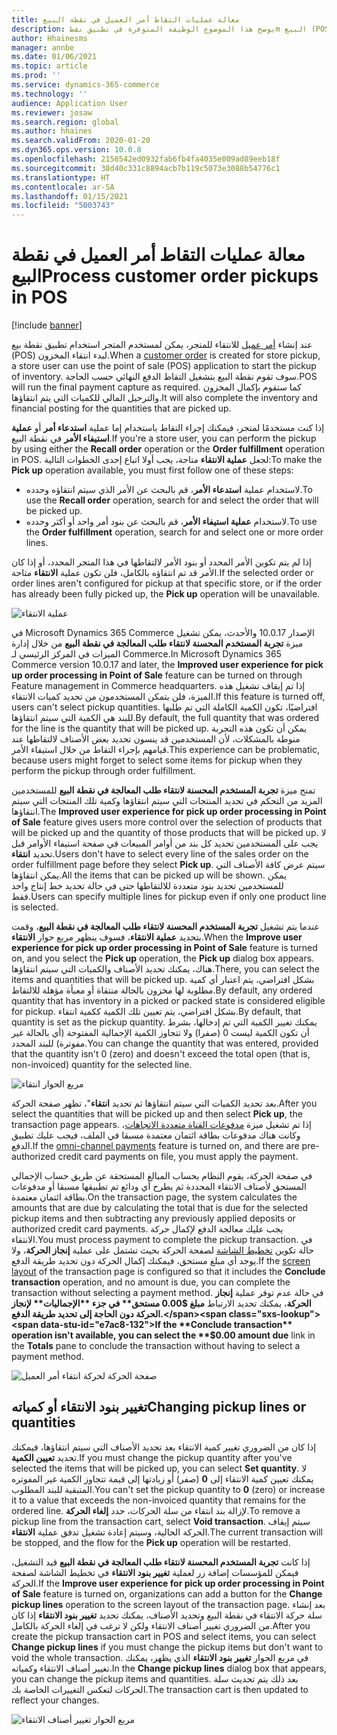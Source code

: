 ```yaml
---
title: معالة عمليات التقاط أمر العميل في نقطة البيع
description: يوضح هذا الموضوع الوظيفة المتوفرة في تطبيق نقطm البيع (POS) لمعالج عمليات انتقاء أمر العميل.
author: Hhainesms
manager: annbe
ms.date: 01/06/2021
ms.topic: article
ms.prod: ''
ms.service: dynamics-365-commerce
ms.technology: ''
audience: Application User
ms.reviewer: josaw
ms.search.region: global
ms.author: hhaines
ms.search.validFrom: 2020-01-20
ms.dyn365.ops.version: 10.0.8
ms.openlocfilehash: 2156542ed0932fab6fb4fa4035e009ad89eeb18f
ms.sourcegitcommit: 38d40c331c8894acb7b119c5073e3088b54776c1
ms.translationtype: HT
ms.contentlocale: ar-SA
ms.lasthandoff: 01/15/2021
ms.locfileid: "5003743"
---
```

# <a name="process-customer-order-pickups-in-pos"></a><span data-ttu-id="e7ac8-103">معالة عمليات التقاط أمر العميل في نقطة البيع</span><span class="sxs-lookup"><span data-stu-id="e7ac8-103">Process customer order pickups in POS</span></span>

[!include [banner](includes/banner.md)]

<span data-ttu-id="e7ac8-104">عند إنشاء [أمر عميل](customer-orders-overview.md) للانتقاء للمتجر، يمكن لمستخدم المتجر استخدام تطبيق نقطة بيع (POS) لبدء انتقاء المخزون.</span><span class="sxs-lookup"><span data-stu-id="e7ac8-104">When a [customer order](customer-orders-overview.md) is created for store pickup, a store user can use the point of sale (POS) application to start the pickup of inventory.</span></span> <span data-ttu-id="e7ac8-105">سوف تقوم نقطة البيع بتشغيل التقاط الدفع النهائي حسب الحاجة.</span><span class="sxs-lookup"><span data-stu-id="e7ac8-105">POS will run the final payment capture as required.</span></span> <span data-ttu-id="e7ac8-106">كما ستقوم بإكمال المخزون والترحيل المالي للكميات التي يتم انتقاؤها.</span><span class="sxs-lookup"><span data-stu-id="e7ac8-106">It will also complete the inventory and financial posting for the quantities that are picked up.</span></span>

<span data-ttu-id="e7ac8-107">إذا كنت مستخدمًا لمتجر، فيمكنك إجراء التقاط باستخدام إما عملية **استدعاء أمر** أو **عملية استيفاء الأمر** في نقطة البيع.</span><span class="sxs-lookup"><span data-stu-id="e7ac8-107">If you're a store user, you can perform the pickup by using either the **Recall order** operation or the **Order fulfillment** operation in POS.</span></span> <span data-ttu-id="e7ac8-108">لجعل **عملية الانتقاء** متاحة، يجب أولا اتباع إحدى الخطوات التالية:</span><span class="sxs-lookup"><span data-stu-id="e7ac8-108">To make the **Pick up** operation available, you must first follow one of these steps:</span></span>

- <span data-ttu-id="e7ac8-109">لاستخدام عملية **استدعاء الأمر**، قم بالبحث عن الأمر الذي سيتم انتقاؤه وحدده.</span><span class="sxs-lookup"><span data-stu-id="e7ac8-109">To use the **Recall order** operation, search for and select the order that will be picked up.</span></span>
- <span data-ttu-id="e7ac8-110">لاستخدام **عملية استيفاء الأمر**، قم بالبحث عن بنود أمر واحد أو أكثر وحدده.</span><span class="sxs-lookup"><span data-stu-id="e7ac8-110">To use the **Order fulfillment** operation, search for and select one or more order lines.</span></span>

<span data-ttu-id="e7ac8-111">إذا لم يتم تكوين الأمر المحدد أو بنود الأمر لالتقاطها في هذا المتجر المحدد، أو إذا كان الأمر قد تم انتقاؤه بالكامل، فلن تكون عملية **الانتقاء** متاحة.</span><span class="sxs-lookup"><span data-stu-id="e7ac8-111">If the selected order or order lines aren't configured for pickup at that specific store, or if the order has already been fully picked up, the **Pick up** operation will be unavailable.</span></span>

![عملية الانتقاء](media/pickupoperation.png)

<span data-ttu-id="e7ac8-113">في Microsoft Dynamics 365 Commerce الإصدار 10.0.17 والأحدث، يمكن تشغيل ميزة **تجربة المستخدم المحسنة لانتقاء طلب المعالجة في نقطة البيع** من خلال إدارة الميزات في المركز الرئيسي لـ Commerce.</span><span class="sxs-lookup"><span data-stu-id="e7ac8-113">In Microsoft Dynamics 365 Commerce version 10.0.17 and later, the **Improved user experience for pick up order processing in Point of Sale** feature can be turned on through Feature management in Commerce headquarters.</span></span> <span data-ttu-id="e7ac8-114">إذا تم إيقاف تشغيل هذه الميزة، فلن يتمكن المستخدمون من تحديد كميات الانتقاء.</span><span class="sxs-lookup"><span data-stu-id="e7ac8-114">If this feature is turned off, users can't select pickup quantities.</span></span> <span data-ttu-id="e7ac8-115">افتراضيًا، تكون الكمية الكاملة التي تم طلبها للبند هي الكمية التي سيتم انتقاؤها.</span><span class="sxs-lookup"><span data-stu-id="e7ac8-115">By default, the full quantity that was ordered for the line is the quantity that will be picked up.</span></span> <span data-ttu-id="e7ac8-116">يمكن أن تكون هذه التجربة منوطة بالمشكلات، لأن المستخدمين قد ينسون تحديد بعض الأصناف لالتقاطها عند قيامهم بإجراء التقاط من خلال استيفاء الأمر.</span><span class="sxs-lookup"><span data-stu-id="e7ac8-116">This experience can be problematic, because users might forget to select some items for pickup when they perform the pickup through order fulfillment.</span></span>

<span data-ttu-id="e7ac8-117">تمنح ميزة **تجربة المستخدم المحسنة لانتقاء طلب المعالجة في نقطة البيع** للمستخدمين المزيد من التحكم في تحديد المنتجات التي سيتم انتقاؤها وكمية تلك المنتجات التي سيتم انتقاؤها.</span><span class="sxs-lookup"><span data-stu-id="e7ac8-117">The **Improved user experience for pick up order processing in Point of Sale** feature gives users more control over the selection of products that will be picked up and the quantity of those products that will be picked up.</span></span> <span data-ttu-id="e7ac8-118">لا يجب على المستخدمين تحديد كل بند من أوامر المبيعات في صفحة استيفاء الأوامر قبل تحديد **انتقاء**.</span><span class="sxs-lookup"><span data-stu-id="e7ac8-118">Users don't have to select every line of the sales order on the order fulfillment page before they select **Pick up**.</span></span> <span data-ttu-id="e7ac8-119">سيتم عرض كافة الأصناف التي يمكن انتقاؤها.</span><span class="sxs-lookup"><span data-stu-id="e7ac8-119">All the items that can be picked up will be shown.</span></span> <span data-ttu-id="e7ac8-120">يمكن للمستخدمين تحديد بنود متعددة للالتقاطها حتى في حالة تحديد خط إنتاج واحد فقط.</span><span class="sxs-lookup"><span data-stu-id="e7ac8-120">Users can specify multiple lines for pickup even if only one product line is selected.</span></span>

<span data-ttu-id="e7ac8-121">عندما يتم تشغيل **تجربة المستخدم المحسنة لانتقاء طلب المعالجة في نقطة البيع**، وقمت بتحديد **عملية الانتقاء**، فسوف ينظهر مربع حوار **الانتقاء**.</span><span class="sxs-lookup"><span data-stu-id="e7ac8-121">When the **Improve user experience for pick up order processing in Point of Sale** feature is turned on, and you select the **Pick up** operation, the **Pick up** dialog box appears.</span></span> <span data-ttu-id="e7ac8-122">هناك، يمكنك تحديد الأصناف والكميات التي سيتم انتقاؤها.</span><span class="sxs-lookup"><span data-stu-id="e7ac8-122">There, you can select the items and quantities that will be picked up.</span></span> <span data-ttu-id="e7ac8-123">بشكل افتراضي، يتم اعتبار أي كمية مطلوبة لها مخزون بالحالة منتقاة أو معبأة مؤهلة للالتقاط.</span><span class="sxs-lookup"><span data-stu-id="e7ac8-123">By default, any ordered quantity that has inventory in a picked or packed state is considered eligible for pickup.</span></span> <span data-ttu-id="e7ac8-124">بشكل افتراضي، يتم تعيين تلك الكمية ككمية انتقاء.</span><span class="sxs-lookup"><span data-stu-id="e7ac8-124">By default, that quantity is set as the pickup quantity.</span></span> <span data-ttu-id="e7ac8-125">يمكنك تغيير الكمية التي تم إدخالها، بشرط أن تكون الكمية ليست 0 (صفرا) ولا تتجاوز الكمية الإجمالية المفتوحة (أي بالحالة غير مفوترة) للبند المحدد.</span><span class="sxs-lookup"><span data-stu-id="e7ac8-125">You can change the quantity that was entered, provided that the quantity isn't 0 (zero) and doesn't exceed the total open (that is, non-invoiced) quantity for the selected line.</span></span>

![مربع الحوار انتقاء](media/pickupselect.png)

<span data-ttu-id="e7ac8-127">بعد تحديد الكميات التي سيتم انتقاؤها ثم تحديد **انتقاء**"، تظهر صفحة الحركة.</span><span class="sxs-lookup"><span data-stu-id="e7ac8-127">After you select the quantities that will be picked up and then select **Pick up**, the transaction page appears.</span></span> <span data-ttu-id="e7ac8-128">إذا تم تشغيل ميزة [مدفوعات القناة متعددة الاتجاهات](omni-channel-payments.md)، وكانت هناك مدفوعات بطاقة ائتمان معتمدة مسبقا في الملف، فيجب عليك تطبيق الدفع.</span><span class="sxs-lookup"><span data-stu-id="e7ac8-128">If the [omni-channel payments](omni-channel-payments.md) feature is turned on, and there are pre-authorized credit card payments on file, you must apply the payment.</span></span>

<span data-ttu-id="e7ac8-129">في صفحة الحركة، يقوم النظام بحساب المبالغ المستحقة عن طريق حساب الإجمالي المستحق لأصناف الانتقاء المحددة ثم يطرح أي ودائع تم تطبيقها مسبقا أو مدفوعات بطاقة ائتمان معتمدة.</span><span class="sxs-lookup"><span data-stu-id="e7ac8-129">On the transaction page, the system calculates the amounts that are due by calculating the total that is due for the selected pickup items and then subtracting any previously applied deposits or authorized credit card payments.</span></span> <span data-ttu-id="e7ac8-130">يجب عليك معالجة الدفع لإكمال حركة الانتقاء.</span><span class="sxs-lookup"><span data-stu-id="e7ac8-130">You must process payment to complete the pickup transaction.</span></span> <span data-ttu-id="e7ac8-131">في حالة تكوين [تخطيط الشاشة](pos-screen-layouts.md) لصفحة الحركة بحيث تشتمل على عملية **إنجاز الحركة**، ولا يوجد أي مبلغ مستحق، فيمكنك إكمال الحركة دون تحديد طريقة الدفع.</span><span class="sxs-lookup"><span data-stu-id="e7ac8-131">If the [screen layout](pos-screen-layouts.md) of the transaction page is configured so that it includes the **Conclude transaction** operation, and no amount is due, you can complete the transaction without selecting a payment method.</span></span> <span data-ttu-id="e7ac8-132">في حالة عدم توفر عملية **إنجاز الحركة**، يمكنك تحديد الارتباط **مبلغ $0.00 مستحق** في جزء **الإجماليات** لإنجاز الحركة دون الحاجة إلى تحديد طريقة الدفع.</span><span class="sxs-lookup"><span data-stu-id="e7ac8-132">If the **Conclude transaction** operation isn't available, you can select the **$0.00 amount due** link in the **Totals** pane to conclude the transaction without having to select a payment method.</span></span>

![صفحة الحركة لحركة انتقاء أمر العميل](media/pickupcart.png)

## <a name="changing-pickup-lines-or-quantities"></a><span data-ttu-id="e7ac8-134">تغيير بنود الانتقاء أو كمياته</span><span class="sxs-lookup"><span data-stu-id="e7ac8-134">Changing pickup lines or quantities</span></span>

<span data-ttu-id="e7ac8-135">إذا كان من الضروري تغيير كمية الانتقاء بعد تحديد الأصناف التي سيتم انتقاؤها، فيمكنك تحديد **تعيين الكمية**.</span><span class="sxs-lookup"><span data-stu-id="e7ac8-135">If you must change the pickup quantity after you've selected the items that will be picked up, you can select **Set quantity**.</span></span> <span data-ttu-id="e7ac8-136">لا يمكنك تعيين كمية الانتقاء إلى **0** (صفر) أو زيادتها إلى قيمة تتجاوز الكمية غير المفوتره المتبقية للبند المطلوب.</span><span class="sxs-lookup"><span data-stu-id="e7ac8-136">You can't set the pickup quantity to **0** (zero) or increase it to a value that exceeds the non-invoiced quantity that remains for the ordered line.</span></span> <span data-ttu-id="e7ac8-137">لإزالة بند انتقاء من سلة الحركات، حدد **إلغاء الحركة**.</span><span class="sxs-lookup"><span data-stu-id="e7ac8-137">To remove a pickup line from the transaction cart, select **Void transaction**.</span></span> <span data-ttu-id="e7ac8-138">سيتم إيقاف الحركة الحالية، وسيتم إعادة تشغيل تدفق عملية **الانتقاء**.</span><span class="sxs-lookup"><span data-stu-id="e7ac8-138">The current transaction will be stopped, and the flow for the **Pick up** operation will be restarted.</span></span>

<span data-ttu-id="e7ac8-139">إذا كانت **تجربة المستخدم المحسنة لانتقاء طلب المعالجة في نقطة البيع** قيد التشغيل، فيمكن للمؤسسات إضافة زر لعملية **تغيير بنود الانتقاء** في تخطيط الشاشة لصفحة الحركة.</span><span class="sxs-lookup"><span data-stu-id="e7ac8-139">If the **Improve user experience for pick up order processing in Point of Sale** feature is turned on, organizations can add a button for the **Change pickup lines** operation to the screen layout of the transaction page.</span></span> <span data-ttu-id="e7ac8-140">بعد إنشاء سلة حركة الانتقاء في نقطة البيع وتحديد الأصناف، يمكنك تحديد **تغيير بنود الانتقاء** إذا كان من الضروري تغيير أصناف الانتقاء ولكن لا ترغب في إلغاء الحركة بالكامل.</span><span class="sxs-lookup"><span data-stu-id="e7ac8-140">After you create the pickup transaction cart in POS and select items, you can select **Change pickup lines** if you must change the pickup items but don't want to void the whole transaction.</span></span> <span data-ttu-id="e7ac8-141">في مربع الحوار **تغيير بنود الانتقاء** الذي يظهر، يمكنك تغيير أصناف الانتقاء وكمياته.</span><span class="sxs-lookup"><span data-stu-id="e7ac8-141">In the **Change pickup lines** dialog box that appears, you can change the pickup items and quantities.</span></span> <span data-ttu-id="e7ac8-142">بعد ذلك يتم تحديث سلة الحركات لتعكس التغييرات الخاصة بك.</span><span class="sxs-lookup"><span data-stu-id="e7ac8-142">The transaction cart is then updated to reflect your changes.</span></span>

![مربع الحوار تغيير أصناف الانتقاء](media/pickupchange.png)
